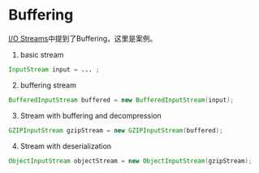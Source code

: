 # Buffering

[I/O Streams](IOStreams.md)中提到了Buffering，这里是案例。

1. basic stream
```java
InputStream input = ... ;
```
2. buffering stream
```java
BufferedInputStream buffered = new BufferedInputStream(input);
```
3. Stream with buffering and decompression
```java
GZIPInputStream gzipStream = new GZIPInputStream(buffered);
```
4. Stream with deserialization
```java
ObjectInputStream objectStream = new ObjectInputStream(gzipStream);
```